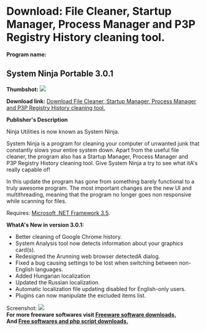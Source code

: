 # Download: File Cleaner, Startup Manager, Process Manager and P3P Registry History cleaning tool.

**Program name:**

## System Ninja Portable 3.0.1

  
**Thumbshot:** ![](http://www.freewarefiles.com/screenshot/sysninja2_md.jpg)   
  
**Download link:** [Download File Cleaner, Startup Manager, Process Manager and P3P Registry History cleaning tool.](http://freesoftwares.boysofts.com/System-Ninja_program_57641.html)  
  


**Publisher's Description**  
  


Ninja Utilities is now known as System Ninja. 

System Ninja is a program for cleaning your computer of unwanted junk that constantly slows your entire system down. Apart from the useful file cleaner, the program also has a Startup Manager, Process Manager and P3P Registry History cleaning tool. Give System Ninja a try to see what itA's really capable of!

In this update the program has gone from something barely functional to a truly awesome program. The most important changes are the new UI and multithreading, meaning that the program no longer goes non responsive while scanning for files.

Requires: [Microsoft .NET Framework 3.5](http://www.freewarefiles.com/Microsoft-NET-Framework-3_program_31320.html). 

**WhatA's New in version 3.0.1:**

  * Better cleaning of Google Chrome history. 
  * System Analysis tool now detects information about your graphics card(s). 
  * Redesigned the Arunning web browser detectedA dialog. 
  * Fixed a bug causing settings to be lost when switching between non-English languages. 
  * Added Hungarian localization 
  * Updated the Russian localization. 
  * Automatic localization file updating disabled for English-only users. 
  * Plugins can now manipulate the excluded items list. 

  
  
Screenshot: ![](http://www.freewarefiles.com/screenshot/sysninja2.jpg)   
**For more freeware softwares visit [Freeware software downloads.](http://freesoftwares.boysofts.com/)**   
**And [Free softwares and php script downloads.](http://www.boysofts.com/)**
